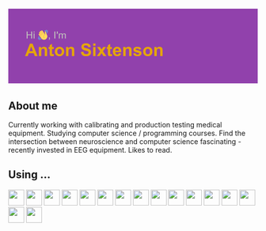 ![Hi, I'm Anton Sixtenson!](index.png)



## About me

Currently working with calibrating and production testing medical equipment. 
Studying computer science / programming courses.
Find the intersection between neuroscience and computer science fascinating - recently invested in EEG equipment.
Likes to read.

## Using ...

 <img src="https://cdn.jsdelivr.net/gh/devicons/devicon/icons/c/c-original.svg" width="32" height="32" />
  <img src="https://cdn.jsdelivr.net/gh/devicons/devicon/icons/bash/bash-original.svg" width="32" height="32" />
   <img src="https://cdn.jsdelivr.net/gh/devicons/devicon/icons/python/python-original.svg" width="32" height="32" />
    <img src="https://cdn.jsdelivr.net/gh/devicons/devicon/icons/java/java-original.svg" width="32" height="32" />
     <img src="https://cdn.jsdelivr.net/gh/devicons/devicon/icons/linux/linux-original.svg" width="32" height="32" />
      <img src="https://cdn.jsdelivr.net/gh/devicons/devicon/icons/html5/html5-original.svg" width="32" height="32" />
       <img src="https://cdn.jsdelivr.net/gh/devicons/devicon/icons/css3/css3-original.svg" width="32" height="32" />
        <img src="https://cdn.jsdelivr.net/gh/devicons/devicon/icons/arduino/arduino-original.svg" width="32" height="32" /> 
        <img src="https://cdn.jsdelivr.net/gh/devicons/devicon/icons/django/django-plain.svg" width="32" height="32" />
         <img src="https://cdn.jsdelivr.net/gh/devicons/devicon/icons/godot/godot-original.svg" width="32" height="32" />
          <img src="https://cdn.jsdelivr.net/gh/devicons/devicon/icons/jupyter/jupyter-original.svg" width="32" height="32" />
           <img src="https://cdn.jsdelivr.net/gh/devicons/devicon/icons/latex/latex-original.svg" width="32" height="32" /> 
           <img src="https://cdn.jsdelivr.net/gh/devicons/devicon/icons/nginx/nginx-original.svg" width="32" height="32" />
            <img src="https://cdn.jsdelivr.net/gh/devicons/devicon/icons/postgresql/postgresql-original.svg" width="32" height="32" />
             <img src="https://cdn.jsdelivr.net/gh/devicons/devicon/icons/raspberrypi/raspberrypi-original.svg" width="32" height="32" />
              <img src="https://cdn.jsdelivr.net/gh/devicons/devicon/icons/sqlite/sqlite-original.svg" width="32" height="32" />
